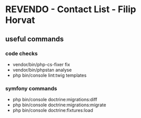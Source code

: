 # REVENDO - Contact List - Filip Horvat

## useful commands

### code checks
- vendor/bin/php-cs-fixer fix
- vendor/bin/phpstan analyse
- php bin/console lint:twig templates

### symfony commands
- php bin/console doctrine:migrations:diff
- php bin/console doctrine:migrations:migrate
- php bin/console doctrine:fixtures:load

